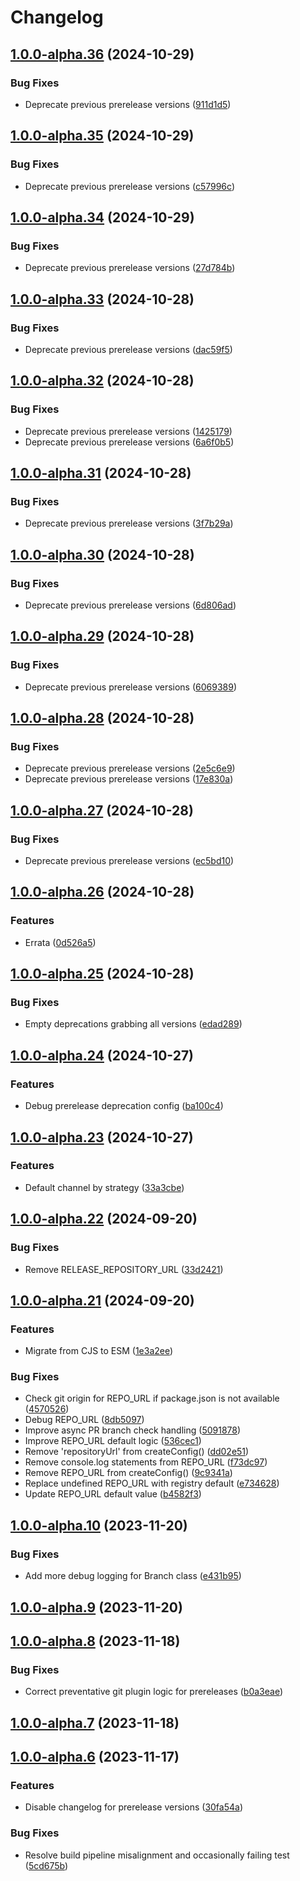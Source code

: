 # Changelog

## [1.0.0-alpha.36](https://github.com/RobHameetman/semantic-release-config/compare/1.0.0-alpha.35...1.0.0-alpha.36) (2024-10-29)


### Bug Fixes

* Deprecate previous prerelease versions ([911d1d5](https://github.com/RobHameetman/semantic-release-config/commit/911d1d5250a72d862e0e80137d273bca5990105a))

## [1.0.0-alpha.35](https://github.com/RobHameetman/semantic-release-config/compare/1.0.0-alpha.34...1.0.0-alpha.35) (2024-10-29)


### Bug Fixes

* Deprecate previous prerelease versions ([c57996c](https://github.com/RobHameetman/semantic-release-config/commit/c57996cb3d5f5079245498a14dc0d481098ef0e6))

## [1.0.0-alpha.34](https://github.com/RobHameetman/semantic-release-config/compare/1.0.0-alpha.33...1.0.0-alpha.34) (2024-10-29)


### Bug Fixes

* Deprecate previous prerelease versions ([27d784b](https://github.com/RobHameetman/semantic-release-config/commit/27d784ba00c4ed92ca12cd8958383e42d17dcb9a))

## [1.0.0-alpha.33](https://github.com/RobHameetman/semantic-release-config/compare/1.0.0-alpha.32...1.0.0-alpha.33) (2024-10-28)


### Bug Fixes

* Deprecate previous prerelease versions ([dac59f5](https://github.com/RobHameetman/semantic-release-config/commit/dac59f5dcb0bcb7b701e555618bb71ef283fb01f))

## [1.0.0-alpha.32](https://github.com/RobHameetman/semantic-release-config/compare/1.0.0-alpha.31...1.0.0-alpha.32) (2024-10-28)


### Bug Fixes

* Deprecate previous prerelease versions ([1425179](https://github.com/RobHameetman/semantic-release-config/commit/14251790d961340d53e43d02f8772e443ffd44f9))
* Deprecate previous prerelease versions ([6a6f0b5](https://github.com/RobHameetman/semantic-release-config/commit/6a6f0b5564932f7ed6a7872ae78e29df00a00abe))

## [1.0.0-alpha.31](https://github.com/RobHameetman/semantic-release-config/compare/1.0.0-alpha.30...1.0.0-alpha.31) (2024-10-28)


### Bug Fixes

* Deprecate previous prerelease versions ([3f7b29a](https://github.com/RobHameetman/semantic-release-config/commit/3f7b29aff2965a7eedebb32e6362fe538260d403))

## [1.0.0-alpha.30](https://github.com/RobHameetman/semantic-release-config/compare/1.0.0-alpha.29...1.0.0-alpha.30) (2024-10-28)


### Bug Fixes

* Deprecate previous prerelease versions ([6d806ad](https://github.com/RobHameetman/semantic-release-config/commit/6d806ad8430523d66c649f7bb6eb4f38aa34d69a))

## [1.0.0-alpha.29](https://github.com/RobHameetman/semantic-release-config/compare/1.0.0-alpha.28...1.0.0-alpha.29) (2024-10-28)


### Bug Fixes

* Deprecate previous prerelease versions ([6069389](https://github.com/RobHameetman/semantic-release-config/commit/6069389f6573d6a322dbf21a7b4603e6799ceb7d))

## [1.0.0-alpha.28](https://github.com/RobHameetman/semantic-release-config/compare/1.0.0-alpha.27...1.0.0-alpha.28) (2024-10-28)


### Bug Fixes

* Deprecate previous prerelease versions ([2e5c6e9](https://github.com/RobHameetman/semantic-release-config/commit/2e5c6e98c772f40c6afccc13d21b58d32f02a493))
* Deprecate previous prerelease versions ([17e830a](https://github.com/RobHameetman/semantic-release-config/commit/17e830adea160baeeecb15076258c55e5901ab65))

## [1.0.0-alpha.27](https://github.com/RobHameetman/semantic-release-config/compare/1.0.0-alpha.26...1.0.0-alpha.27) (2024-10-28)


### Bug Fixes

* Deprecate previous prerelease versions ([ec5bd10](https://github.com/RobHameetman/semantic-release-config/commit/ec5bd1018cc150ead43cc7589d6f6817c2dd9353))

## [1.0.0-alpha.26](https://github.com/RobHameetman/semantic-release-config/compare/1.0.0-alpha.25...1.0.0-alpha.26) (2024-10-28)


### Features

* Errata ([0d526a5](https://github.com/RobHameetman/semantic-release-config/commit/0d526a593a4e611b012e0d6bb35d601e5a209351))

## [1.0.0-alpha.25](https://github.com/RobHameetman/semantic-release-config/compare/1.0.0-alpha.24...1.0.0-alpha.25) (2024-10-28)


### Bug Fixes

* Empty deprecations grabbing all versions ([edad289](https://github.com/RobHameetman/semantic-release-config/commit/edad289688d4b9bfc6bbdb06e94c99d4c02aad7e))

## [1.0.0-alpha.24](https://github.com/RobHameetman/semantic-release-config/compare/1.0.0-alpha.23...1.0.0-alpha.24) (2024-10-27)


### Features

* Debug prerelease deprecation config ([ba100c4](https://github.com/RobHameetman/semantic-release-config/commit/ba100c4281e8a407a6299f520e1096c24e487fd1))

## [1.0.0-alpha.23](https://github.com/RobHameetman/semantic-release-config/compare/1.0.0-alpha.22...1.0.0-alpha.23) (2024-10-27)


### Features

* Default channel by strategy ([33a3cbe](https://github.com/RobHameetman/semantic-release-config/commit/33a3cbe834af4d4343603825ac7e2f6c6832c8a4))

## [1.0.0-alpha.22](https://github.com/RobHameetman/semantic-release-config/compare/1.0.0-alpha.21...1.0.0-alpha.22) (2024-09-20)


### Bug Fixes

* Remove RELEASE_REPOSITORY_URL ([33d2421](https://github.com/RobHameetman/semantic-release-config/commit/33d242116b1ecd6ac1da26c640f236eed4525759))

## [1.0.0-alpha.21](https://github.com/RobHameetman/semantic-release-config/compare/1.0.0-alpha.20...1.0.0-alpha.21) (2024-09-20)


### Features

* Migrate from CJS to ESM ([1e3a2ee](https://github.com/RobHameetman/semantic-release-config/commit/1e3a2ee075ca4b754591e754348b0eb0208e57ff))


### Bug Fixes

* Check git origin for REPO_URL if package.json is not available ([4570526](https://github.com/RobHameetman/semantic-release-config/commit/45705265d86172608aabca06e01824d9daa16f9c))
* Debug REPO_URL ([8db5097](https://github.com/RobHameetman/semantic-release-config/commit/8db50975f140d0d4ff4851bb37c07f200c5d2158))
* Improve async PR branch check handling ([5091878](https://github.com/RobHameetman/semantic-release-config/commit/50918784a26a47a37b617a7a8939cce9a3ee9613))
* Improve REPO_URL default logic ([536cec1](https://github.com/RobHameetman/semantic-release-config/commit/536cec1a6f69fcd6bac8bae4b84bb30caaec3e9d))
* Remove 'repositoryUrl' from createConfig() ([dd02e51](https://github.com/RobHameetman/semantic-release-config/commit/dd02e516724aa7a1bcbf1ea3c28d514174b984c6))
* Remove console.log statements from REPO_URL ([f73dc97](https://github.com/RobHameetman/semantic-release-config/commit/f73dc97d01d31ca7fad272d80a25b651bab81990))
* Remove REPO_URL from createConfig() ([9c9341a](https://github.com/RobHameetman/semantic-release-config/commit/9c9341ad04df22df2688538d03d611999c41085a))
* Replace undefined REPO_URL with registry default ([e734628](https://github.com/RobHameetman/semantic-release-config/commit/e734628157246c999c688309aff2b3a84eb5ca30))
* Update REPO_URL default value ([b4582f3](https://github.com/RobHameetman/semantic-release-config/commit/b4582f344fab51ece43abd923394b6127d6e359f))

## [1.0.0-alpha.10](https://github.com/RobHameetman/semantic-release-config/compare/1.0.0-alpha.9...1.0.0-alpha.10) (2023-11-20)


### Bug Fixes

* Add more debug logging for Branch class ([e431b95](https://github.com/RobHameetman/semantic-release-config/commit/e431b950531fcd043427c59fcd50f420b52a07a6))

## [1.0.0-alpha.9](https://github.com/RobHameetman/semantic-release-config/compare/1.0.0-alpha.8...1.0.0-alpha.9) (2023-11-20)

## [1.0.0-alpha.8](https://github.com/RobHameetman/semantic-release-config/compare/1.0.0-alpha.7...1.0.0-alpha.8) (2023-11-18)


### Bug Fixes

* Correct preventative git plugin logic for prereleases ([b0a3eae](https://github.com/RobHameetman/semantic-release-config/commit/b0a3eae77e9f68acf0ec033c06ad6df41f7c4807))

## [1.0.0-alpha.7](https://github.com/RobHameetman/semantic-release-config/compare/1.0.0-alpha.6...1.0.0-alpha.7) (2023-11-18)

## [1.0.0-alpha.6](https://github.com/RobHameetman/semantic-release-config/compare/1.0.0-alpha.5...1.0.0-alpha.6) (2023-11-17)


### Features

* Disable changelog for prerelease versions ([30fa54a](https://github.com/RobHameetman/semantic-release-config/commit/30fa54a5913ed960bd08e3baeee8da7cc3d29e95))


### Bug Fixes

* Resolve build pipeline misalignment and occasionally failing test ([5cd675b](https://github.com/RobHameetman/semantic-release-config/commit/5cd675b50cfb1f864c9f23cc8fca85b62c72dd39))
